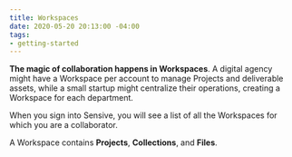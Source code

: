 ```yaml
---
title: Workspaces
date: 2020-05-20 20:13:00 -04:00
tags:
- getting-started
---
```


**The magic of collaboration happens in Workspaces**. A digital agency might have a Workspace per account to manage Projects and deliverable assets, while a small startup might centralize their operations, creating a Workspace for each department.

When you sign into Sensive, you will see a list of all the Workspaces for which you are a collaborator.

A Workspace contains **Projects**, **Collections**, and **Files**.